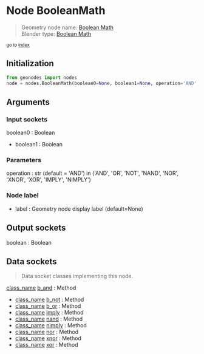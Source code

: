
# Node BooleanMath

> Geometry node name: [Boolean Math](https://docs.blender.org/manual/en/latest/modeling/geometry_nodes/material/boolean_math.html)<br>
  Blender type: [Boolean Math](https://docs.blender.org/api/current/bpy.types.FunctionNodeBooleanMath.html)
  
<sub>go to [index](/docs/index.md)</sub>

## Initialization

```python
from geonodes import nodes
node = nodes.BooleanMath(boolean0=None, boolean1=None, operation='AND', label=None)
```



## Arguments


### Input sockets

boolean0 : Boolean
- boolean1 : Boolean

### Parameters

operation : str (default = 'AND') in ('AND', 'OR', 'NOT', 'NAND', 'NOR', 'XNOR', 'XOR', 'IMPLY', 'NIMPLY')

### Node label

- label : Geometry node display label (default=None)

## Output sockets

boolean : Boolean

## Data sockets

> Data socket classes implementing this node.
  
[class_name](/docs/sockets/Boolean.md) [b_and](/docs/sockets/Boolean.md#b_and) : Method
- [class_name](/docs/sockets/Boolean.md) [b_not](/docs/sockets/Boolean.md#b_not) : Method
- [class_name](/docs/sockets/Boolean.md) [b_or](/docs/sockets/Boolean.md#b_or) : Method
- [class_name](/docs/sockets/Boolean.md) [imply](/docs/sockets/Boolean.md#imply) : Method
- [class_name](/docs/sockets/Boolean.md) [nand](/docs/sockets/Boolean.md#nand) : Method
- [class_name](/docs/sockets/Boolean.md) [nimply](/docs/sockets/Boolean.md#nimply) : Method
- [class_name](/docs/sockets/Boolean.md) [nor](/docs/sockets/Boolean.md#nor) : Method
- [class_name](/docs/sockets/Boolean.md) [xnor](/docs/sockets/Boolean.md#xnor) : Method
- [class_name](/docs/sockets/Boolean.md) [xor](/docs/sockets/Boolean.md#xor) : Method
  
